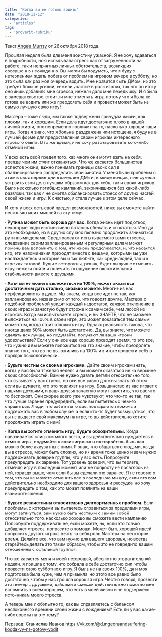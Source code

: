 ```yaml
---
title: "Когда вы не готовы водить"
date: "2018-11-12"
categories: 
  - "articles"
tags: 
  - "proverit-rubriku"
---
```


Текст [Angela Murray](https://vk.com/away.php?to=https%3A%2F%2Fgnomestew.com%2Fauthor%2Forikes%2F&cc_key= "https://gnomestew.com/author/orikes/") от 26 октября 2018 года.

Прошлая неделя была для меня воистину ужасной. Я не хочу вдаваться в подробности, но я испытывала стресс как от загруженности на работе, так и неприятных личных обстоятельств, возникших совершенно неожиданно. Вы могли бы подумать, что я буду с нетерпением ждать побега от проблем на игровом вечере в субботу, но это была как раз моя очередь водить. Мне нравится быть ДМом, но это требует больше усилий, нежели участие в роли игрока, так что по итогу оно лишь добавило мне стресса, нежели дало мне передышку. И я была в замешательстве, стоит ли мне отменить игру, потому что я была не готова ее водить или же преодолеть себя и провести может быть не самую лучшую свою игру?

Мастера – тоже люди, мы также подвержены причудам жизни, как плохим, так и хорошим. Если дела идут достаточно плохо в нашей личной жизни, оно непременно повлияет на то, насколько хороши наши игры. Когда я знаю, что я больна, раздражена или истощена, я буду не в лучшей форме для предоставления своим игрокам интересного игрового опыта. В то же время, я не хочу разочаровывать кого-либо отменой игры.

У всех есть свой предел того, как много они могут взять на себя, прежде чем им стоит откланяться. Что же касается большинства аспектов жизни, важно понимать границы своих сил и сбалансированно распределить свои занятия. У меня были проблемы с этим в свои первые дни в качестве ДМа и, в конце концов, я не сумела устроить свои дела лучшим образом как для себя, так и своих игроков. Было несколько погибших кампаний, закончившихся без какой-либо развязки, так как я не смогла сбалансировать стресс от других частей своей жизни и игру. К счастью, я стала лучше в этом деле сейчас.

И хотя у всех есть свой предел возможностей, ниже вы сможете найти несколько моих мыслей на эту тему:

· **Рутина может быть хороша для вас.** Когда жизнь идет под откос, некоторые люди инстинктивно пытаюсь сбежать и спрятаться. Иногда это необходимо, но в других случаях полезно продолжить заниматься рутинными делами. Среди хаоса от испытываемого вами стресса, следование своим запланированным и регулярным делам может помочь вам вспомнить о том, что жизнь продолжается, и, что касается игр, эти напоминания приходят вместе с вещами, которыми вы уже наслаждаетесь и которые вы и так любите, как среди людей, так и в игре как таковой. Будьте осторожны, решая, будет ли лучше отменить игру, нежели пойти и получить то ощущение положительной стабильности вместе с друзьями.

· **Хотя вы не можете выложиться на 100%, может оказаться достаточным дать столько, сколько можете.** Многие из нас перфекционисты в душе. Мы знаем, когда все идет не так, как запланировано, независимо от того, что говорят другие. Мастера с подобной проблемой увидят каждый недостаток, каждое отклонение в своих играх и зачастую будут строже к самим себе, чем любой из игроков. Когда вы испытываете стресс, и вы ЗНАЕТЕ, что не сможете выложиться на 100% в своей игре, это может показаться тем самым моментом, когда стоит отложить игру. Однако реальность такова, что иногда даже 50% может быть достаточно. Да, вы знаете, что можете сделать все лучше, но подумайте, получают ли ваши игроки удовольствие? Если у они все еще хорошо проводят время, то это все, что нужно и вы можете положиться на это знание, чтобы преодолеть знание того, что вы не выложились на 100% и в итоге привести себя в порядок психологически.

· **Будьте честны со своими игроками**. Дайте своим игрокам знать, когда у вас была тяжелая неделя и вы можете оказаться не на вершине своих способностей. Вам не нужно давать детали относительно того, что вызывает у вас стресс, но они все равно должны знать об этом, если вы думаете, что это повлияет на игру. Большинство из нас играет с нашими друзьями, и ваши друзья зачастую могут заметить, что вас что-то беспокоит. Они скорее всего уже чувствуют, что что-то не так, так что лучше заранее предупредить, если вы пытаетесь с чем-то справиться. Люди, что заботятся о вас, постараются помочь и поддержать вас в любом случае, а если кто-то будет возмущаться, что вы не выдаете свой максимум на игре, то вы действительно хотите продолжать играть с ним?

· **Когда вы хотите отменить игру, будьте обходительны.** Когда наваливается слишком много всего, и вы действительно нуждаетесь в отмене игры, подумайте о своих игроках и постарайтесь быть как можно более аккуратны с ними. Я знаю, что общаться с людьми, когда вы в стрессе, может быть сложно, но их время тоже ценно и вам нужно поддерживать доверие группы, что у вас есть. Попробуйте предупредить их заранее. Тот уровень доверия, что вы теряете, отменяя игру в последний момент или же попросту не появляясь на ней, гораздо выше, чем если бы вы сделали это заранее. Я не говорю о том, что вы не можете отменить все в последнюю минуту, если это вам действительно необходимо для вашего здоровья и рассудка, но хочу предупредить о том, как это может повлиять на ваши взаимоотношения.

· **Будьте реалистичны относительно долговременных проблем.** Если проблемы, с которыми вы пытаетесь справиться за пределами игры, могут затянуться, вам нужно быть честным с самим собой относительно того, насколько хорошо вы сможете вести кампанию. Попробуйте поддерживать ее, если можете, но, если это только добавляет стресса, попросите о помощи. Может быть хорошей идеей попросить другого игрока взять на себя роль Мастера на некоторое время. Делайте все, что вам нужно для вашего здоровья, но всегда старайтесь делать это таким образом, чтобы это не повредило вашим отношениям с остальной группой.

Что же касается меня и моей нехорошей, абсолютно отвратительной недели, я пришла к тому, что собрала в себе достаточно сил, чтобы провести свою субботнюю игру. Я была не на своих 100%, да и моя подготовка была хуже, чем я привыкла, но этого все равно было достаточно, чтобы у нас прошла хорошая игра. Честно говоря, провести этот вечер с друзьями, дайсами и смехом действительно помогло мне вспомнить о всем хорошем, что есть в моей жизни и не подвержено источникам моего стресса.

А теперь мне любопытно то, как вы справляетесь с балансом неспокойного времени своей жизни с вождением? Есть ли у вас какие-либо советы на эту тему?

Перевод: Станислав Иванов https://vk.com/@dungeonsandsuffering-kogda-vy-ne-gotovy-vodit
